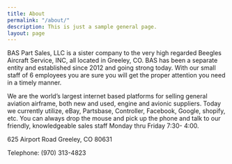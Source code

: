 ```yaml
---
title: About
permalink: "/about/"
description: This is just a sample general page.
layout: page
---
```


BAS Part Sales, LLC is a sister company to the very high regarded Beegles Aircraft Service, INC, all located in Greeley, CO.  BAS has been a separate entity and established since 2012 and going strong today.  With our small staff of 6 employees you are sure you will get the proper attention you need in a timely manner.    

We are the world’s largest internet based platforms for selling general aviation airframe, both new and used, engine and avionic suppliers.  Today we currently utilize, eBay, Partsbase, Controller, Facebook, Google, shopify, etc.  You can always drop the mouse and pick up the phone and talk to our friendly, knowledgeable sales staff Monday thru Friday 7:30- 4:00.

625 Airport Road
Greeley, CO 80631

Telephone:
(970) 313-4823
